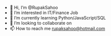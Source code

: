 - 👋 Hi, I’m @RupakSahoo
- 👀 I’m interested in IT/Finance Job
- 🌱 I’m currently learning Python/JavaScript/SQL
- 💞️ I’m looking to collaborate on 
- 📫 How to reach me rupaksahoo@hotmail.com

<!---
RupakSahoo/RupakSahoo is a ✨ special ✨ repository because its `README.md` (this file) appears on your GitHub profile.
You can click the Preview link to take a look at your changes.
--->
